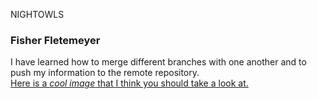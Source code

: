 NIGHTOWLS
### Fisher Fletemeyer
I have learned how to merge different branches with one another and to push my information to the remote repository.  
[Here is a _cool image_ that I think you should take a look at.](https://images.pexels.com/photos/128756/pexels-photo-128756.jpeg?cs=srgb&dl=pexels-crisdip-35358-128756.jpg&fm=jpg)